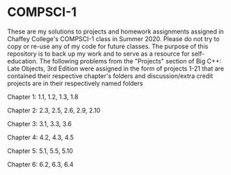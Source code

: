 # COMPSCI-1
These are my solutions to projects and homework assignments assigned in Chaffey College's COMPSCI-1 class in Summer 2020. Please do not try to copy or re-use any of my code for future classes. The purpose of this repository is to back up my work and to serve as a resource for self-education. The following problems from the "Projects" section of Big C++: Late Objects, 3rd Edition were assigned in the form of projects 1-21 that are contained their respective chapter's folders and discussion/extra credit projects are in their respectively named folders


Chapter 1: 1.1, 1.2, 1.3, 1.8

Chapter 2: 2.3, 2.5, 2.6, 2.9, 2.10

Chapter 3: 3.1, 3.3, 3.6

Chapter 4: 4.2, 4.3, 4.5

Chapter 5: 5.1, 5.5, 5.10

Chapter 6: 6.2, 6.3, 6.4
